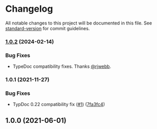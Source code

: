 # Changelog

All notable changes to this project will be documented in this file. See [standard-version](https://github.com/conventional-changelog/standard-version) for commit guidelines.

### [1.0.2](https://github.com/tgreyuk/typedoc-plugin-inline-sources/compare/v1.0.1...v1.0.2) (2024-02-14)

### Bug Fixes

- TypeDoc compatibility fixes. Thanks [@rjwebb](https://github.com/rjwebb).

### 1.0.1 (2021-11-27)

### Bug Fixes

- TypDoc 0.22 compatibility fix ([#1](https://github.com/tgreyuk/typedoc-plugin-inline-sources/issues/1)) ([7fa3fc4](https://github.com/tgreyuk/typedoc-plugin-inline-sources/commit/7fa3fc4f52ade0851d7eb7ffa8ebe4863dd99242))

## 1.0.0 (2021-06-01)
